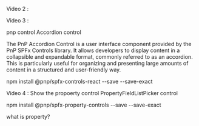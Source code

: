 
Video 2 :




Video 3 : 

pnp control 
Accordion control 

The PnP Accordion Control is a user interface component provided by the PnP SPFx Controls library. It allows developers to display content in a collapsible and expandable format, commonly referred to as an accordion. This is particularly useful for organizing and presenting large amounts of content in a structured and user-friendly way.


npm install @pnp/spfx-controls-react --save --save-exact


Video 4 :
Show the propoerty control 
PropertyFieldListPicker control

npm install @pnp/spfx-property-controls --save --save-exact

what is property?

